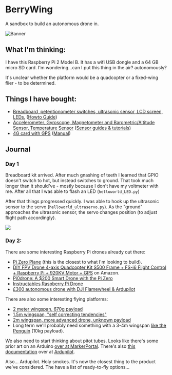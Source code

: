 # BerryWing
A sandbox to build an autonomous drone in.

![Banner](https://raw.githubusercontent.com/srosro/BerryWing/master/assets/berrywing.jpg)

## What I'm thinking:
I have this Raspberry Pi 2 Model B.  It has a wifi USB dongle and a 64 GB micro SD card.  I'm wondering...can I put this thing in the air? autonomously?

It's unclear whether the platform would be a quadcopter or a fixed-wing flier - to be determined.

## Things I have bought:
* [Breadboard, petentionometer switches, ultrasonic sensor, LCD screen, LEDs.](https://www.amazon.com/gp/product/B06W54L7B5) ([Howto Guide](https://github.com/Freenove/Freenove_Ultimate_Starter_Kit_for_Raspberry_Pi))
* [Accelerometer, Gyroscope, Magnetometer and Barometric/Altitude Sensor, Temperature Sensor](https://www.amazon.com/gp/product/B072MN8ZRC) ([Sensor guides & tutorials](https://ozzmaker.com/product/berryimu-accelerometer-gyroscope-magnetometer-barometricaltitude-sensor/))
* [4G card with GPS](https://www.amazon.com/gp/product/B07PLXNVGZ) ([Manual](https://www.waveshare.com/w/upload/6/6d/SIM7600E-H-4G-HAT-Manual-EN.pdf))


## Journal
### Day 1
Breadboard kit arrived.  After much gnashing of teeth I learned that GPIO doesn't switch to hot, but instead switches to ground.  That took much longer than it should've - mostly because I don't have my voltmeter with me.  After all that I was able to flash an LED (```helloworld_LED.py```)

After that things progressed quickly.  I was able to hook up the ultrasonic sensor to the servo (```helloworld_ultraservo.py```).  As the "ground" approaches the ultrasonic sensor, the servo changes position (to adjust flight path accordingly).

[![](http://img.youtube.com/vi/hOCjklzRYUM/0.jpg)](http://www.youtube.com/watch?v=hOCjklzRYUM "First day - journal entry")


### Day 2:
There are some interesting Raspberry Pi drones already out there:
* [Pi Zero Plane](https://www.instructables.com/id/Pi-Zero-Plane-a-150-Smart-Fixed-Wing-Drone-With-th/) (this is the closest to what I'm looking to build).
* [DIY FPV Drone 4-axis Quadcopter Kit S500 Frame + FS-i6 Flight Control + Raspberry Pi + 920KV Motor + GPS](https://www.amazon.com/4-axis-Quadcopter-Flight-Control-Raspberry/dp/B07R7DLQGK) on Amazon.
* [Pi0drone: A $200 Smart Drone with the Pi Zero](https://www.hackster.io/12590/pi0drone-a-200-smart-drone-with-the-pi-zero-4fec08)
* [Instructables Raspberry Pi Drone](https://www.instructables.com/id/The-Drone-Pi/)
* [£300 autonomous drone with DJI Flamewheel & Ardupilot](https://medium.com/the-reading-room/how-to-build-an-autonomous-drone-for-less-than-300-80ebeb2b1db8)

There are also some interesting flying platforms:
* [2 meter wingspan, 670g payload](https://www.banggood.com/Believer-1960mm-Wingspan-EPO-Twin-Motor-Aerial-Survey-Aircraft-FPV-Platform-Mapping-RC-Airplane-KIT-p-1178800.html)
* [1.5m wingspan, "self correcting tendencies"](https://www.readymaderc.com/products/details/strix-stratosurfer-pnp)
* [2m wingspan, more advanced drone, unknown payload](https://www.readymaderc.com/products/details/rmrc-anaconda-kit)
* Long term we'll probably need something with a 3-4m wingspan [like the Penguin](https://www.uavfactory.com/product/46) (10kg payload).

We also need to start thinking about pitot tubes.  Looks like there's some prior art on an Arduino [over at MarkerPortal](https://makersportal.com/blog/2019/02/06/arduino-pitot-tube-wind-speed-theory-and-experiment).  There's also [this documentation](https://ardupilot.org/plane/docs/airspeed.html) over at [Ardupilot](https://ardupilot.org/plane/index.html).

Also... Ardupilot.  Holy smokes.  It's now the closest thing to the product we've considered.  The have a list of ready-to-fly options...
